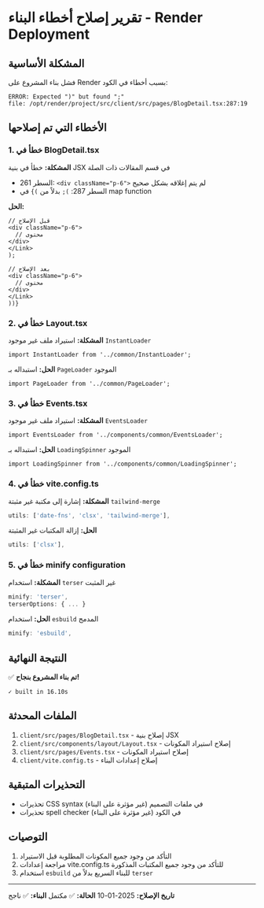# تقرير إصلاح أخطاء البناء - Render Deployment

## المشكلة الأساسية

فشل بناء المشروع على Render بسبب أخطاء في الكود:

```
ERROR: Expected ")" but found ";"
file: /opt/render/project/src/client/src/pages/BlogDetail.tsx:287:19
```

## الأخطاء التي تم إصلاحها

### 1. خطأ في BlogDetail.tsx

**المشكلة:** خطأ في بنية JSX في قسم المقالات ذات الصلة

- السطر 261: `<div className="p-6">` لم يتم إغلاقه بشكل صحيح
- السطر 287: `);` بدلاً من `)}` في map function

**الحل:**

```tsx
// قبل الإصلاح
<div className="p-6">
  // محتوى
</div>
</Link>
);

// بعد الإصلاح
<div className="p-6">
  // محتوى
</div>
</Link>
))}
```

### 2. خطأ في Layout.tsx

**المشكلة:** استيراد ملف غير موجود `InstantLoader`

```tsx
import InstantLoader from '../common/InstantLoader';
```

**الحل:** استبداله بـ `PageLoader` الموجود

```tsx
import PageLoader from '../common/PageLoader';
```

### 3. خطأ في Events.tsx

**المشكلة:** استيراد ملف غير موجود `EventsLoader`

```tsx
import EventsLoader from '../components/common/EventsLoader';
```

**الحل:** استبداله بـ `LoadingSpinner` الموجود

```tsx
import LoadingSpinner from '../components/common/LoadingSpinner';
```

### 4. خطأ في vite.config.ts

**المشكلة:** إشارة إلى مكتبة غير مثبتة `tailwind-merge`

```ts
utils: ['date-fns', 'clsx', 'tailwind-merge'],
```

**الحل:** إزالة المكتبات غير المثبتة

```ts
utils: ['clsx'],
```

### 5. خطأ في minify configuration

**المشكلة:** استخدام `terser` غير المثبت

```ts
minify: 'terser',
terserOptions: { ... }
```

**الحل:** استخدام `esbuild` المدمج

```ts
minify: 'esbuild',
```

## النتيجة النهائية

✅ **تم بناء المشروع بنجاح!**

```
✓ built in 16.10s
```

## الملفات المحدثة

1. `client/src/pages/BlogDetail.tsx` - إصلاح بنية JSX
2. `client/src/components/layout/Layout.tsx` - إصلاح استيراد المكونات
3. `client/src/pages/Events.tsx` - إصلاح استيراد المكونات
4. `client/vite.config.ts` - إصلاح إعدادات البناء

## التحذيرات المتبقية

- تحذيرات CSS syntax في ملفات التصميم (غير مؤثرة على البناء)
- تحذيرات spell checker في الكود (غير مؤثرة على البناء)

## التوصيات

1. التأكد من وجود جميع المكونات المطلوبة قبل الاستيراد
2. مراجعة إعدادات vite.config.ts للتأكد من وجود جميع المكتبات المذكورة
3. استخدام `esbuild` للبناء السريع بدلاً من `terser`

---

**تاريخ الإصلاح:** 2025-01-10
**الحالة:** ✅ مكتمل
**البناء:** ✅ ناجح
